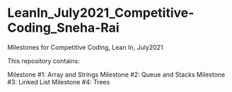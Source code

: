 # LeanIn_July2021_Competitive-Coding_Sneha-Rai

Milestones for Competitive Coding, Lean In, July2021

This repository contains:

Milestone #1: Array and Strings                                                                                                                           Milestone #2: Queue and Stacks                                                                                                                            Milestone #3: Linked List                                                                                                                                 Milestone #4: Trees

